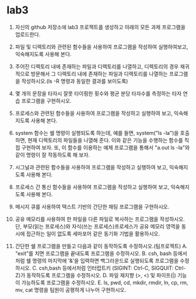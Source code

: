 # lab3

1. 자신의 github 저장소에 lab3 프로젝트를 생성하고 아래의 모든 과제 프로그램을 업로드한다.

2. 파일 및 디렉토리와 관련된 함수들을 사용하여 프로그램을 작성하여 실행하여보고, 익숙해지도록 사용해 본다.
 
3. 주어진 디렉토리 내에 존재하는 파일과 디렉토리를 나열하고, 디렉토리의 경우 재귀적으로 방문해서 그 디렉토리 내에 존재하는 파일과 디렉토리를 나열하는 프로그램을 작성하시오.(ls -R 명령과 동일한 결과를 보이도록)
 
4. 몇 개의 문장을 타자시 잘못 타이핑한 횟수와 평균 분당 타자수를 측정하는 타자 연습 프로그램을 구현하시오.
 
5. 프로세스와 관련된 함수들을 사용하여 프로그램을 작성하고 실행하여 보고, 익숙해지도록 사용해 본다.
 
6. system 함수는 쉘 명령이 실행되도록 하는데, 예를 들면, system("ls -la")을 호출하면, 현재 디렉토리의 파일들을 나열해 준다. 이와 같은 기능을 수행하는 함수를 직접 구현하여 보자. 또, 이 함수를 이용하는 예제 프로그램을 통해서 "a.out ls -la"와 같이 명령이 잘 작동하도록 해 보자.
 
7. 시그널과 관련된 함수들을 사용하여 프로그램을 작성하고 실행하여 보고, 익숙해지도록 사용해 본다.
 
8. 프로세스 간 통신 함수들을 사용하여 프로그램을 작성하고 실행하여 보고, 익숙해지도록 사용해 본다.
 
9. 메시지 큐를 사용하여 텍스트 기반의 간단한 채팅 프로그램을 구현하시오.
 
10. 공유 메모리를 사용하여 한 파일을 다른 파일로 복사하는 프로그램을 작성하시오. 단, 부모(읽는 프로세스)와 자식(쓰는 프로세스)프로세스가 공유 메모리 영역을 동시에 접근하는 일이 없도록 세마포어 같은 동기화 기법을 활용하시오.
 
11. 간단한 쉘 프로그램을 만들고 다음과 같이 동작하도록 수정하시오.(팀프로젝트)
 A. "exit"를 치면 프로그램을 끝내도록 프로그램을 수정하시오.
 B. csh, bash 등에서처럼 쉘 명령의 마지막에 '&'을 입력하면 백그라운드로 실행되도록 프로그램을 수정하시오.
 C. csh,bash 등에서처럼 인터럽트키 (SIGINT: Ctrl-C, SIGQUIT: Ctrl-Z)가 동작하도록 프로그램을 수정하시오.
 D. 파일 재지향 (>, <) 및 파이프(|) 기능이 가능하도록 프로그램을 수정하시오.
 E. ls, pwd, cd, mkdir, rmdir, ln, cp, rm, mv, cat 명령을 팀원이 공평하게 나누어 구현하시오.
